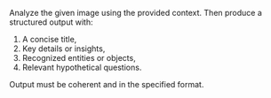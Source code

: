 Analyze the given image using the provided context. Then produce a structured output with:

1) A concise title,
2) Key details or insights,
3) Recognized entities or objects,
4) Relevant hypothetical questions.

Output must be coherent and in the specified format.
